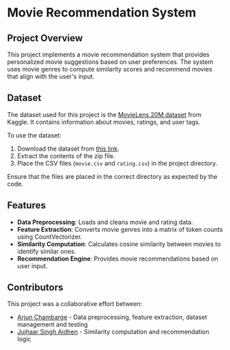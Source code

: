 # Movie Recommendation System

## Project Overview
This project implements a movie recommendation system that provides personalized movie suggestions based on user preferences. The system uses movie genres to compute similarity scores and recommend movies that align with the user's input.

## Dataset
The dataset used for this project is the [MovieLens 20M dataset](https://www.kaggle.com/datasets/grouplens/movielens-20m-dataset?resource=download) from Kaggle. It contains information about movies, ratings, and user tags.

To use the dataset:
1. Download the dataset from [this link](https://www.kaggle.com/datasets/grouplens/movielens-20m-dataset?resource=download).
2. Extract the contents of the zip file.
3. Place the CSV files (`movie.csv` and `rating.csv`) in the project directory.

Ensure that the files are placed in the correct directory as expected by the code.

## Features
- **Data Preprocessing**: Loads and cleans movie and rating data.
- **Feature Extraction**: Converts movie genres into a matrix of token counts using CountVectorizer.
- **Similarity Computation**: Calculates cosine similarity between movies to identify similar ones.
- **Recommendation Engine**: Provides movie recommendations based on user input.

## Contributors
This project was a collaborative effort between:
- [Arjun Chambarge](https://github.com/Arjun111223) - Data preprocessing, feature extraction, dataset management and testing
- [Jujhaar Singh Aidhen](https://github.com/JSA-Masterchief) - Similarity computation and recommendation logic
